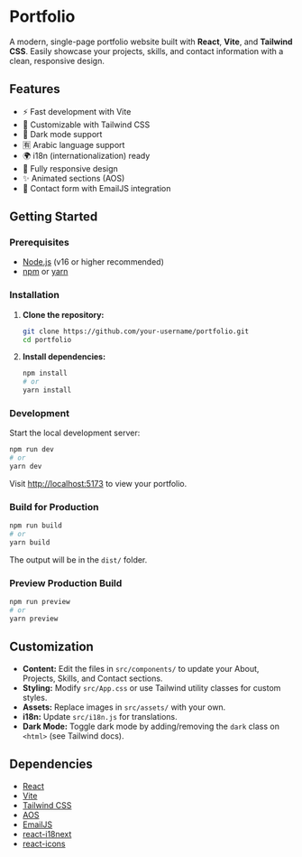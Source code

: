 # Portfolio

A modern, single-page portfolio website built with **React**, **Vite**, and **Tailwind CSS**. Easily showcase your projects, skills, and contact information with a clean, responsive design.

## Features

- ⚡️ Fast development with Vite
- 🎨 Customizable with Tailwind CSS
- 🌙 Dark mode support
- 🈶 Arabic language support
- 🌍 i18n (internationalization) ready
- 📱 Fully responsive design
- ✨ Animated sections (AOS)
- 📧 Contact form with EmailJS integration

## Getting Started

### Prerequisites

- [Node.js](https://nodejs.org/) (v16 or higher recommended)
- [npm](https://www.npmjs.com/) or [yarn](https://yarnpkg.com/)

### Installation

1. **Clone the repository:**
   ```bash
   git clone https://github.com/your-username/portfolio.git
   cd portfolio
   ```
2. **Install dependencies:**
   ```bash
   npm install
   # or
   yarn install
   ```

### Development

Start the local development server:

```bash
npm run dev
# or
yarn dev
```

Visit [http://localhost:5173](http://localhost:5173) to view your portfolio.

### Build for Production

```bash
npm run build
# or
yarn build
```

The output will be in the `dist/` folder.

### Preview Production Build

```bash
npm run preview
# or
yarn preview
```

## Customization

- **Content:** Edit the files in `src/components/` to update your About, Projects, Skills, and Contact sections.
- **Styling:** Modify `src/App.css` or use Tailwind utility classes for custom styles.
- **Assets:** Replace images in `src/assets/` with your own.
- **i18n:** Update `src/i18n.js` for translations.
- **Dark Mode:** Toggle dark mode by adding/removing the `dark` class on `<html>` (see Tailwind docs).

## Dependencies

- [React](https://react.dev/)
- [Vite](https://vitejs.dev/)
- [Tailwind CSS](https://tailwindcss.com/)
- [AOS](https://michalsnik.github.io/aos/)
- [EmailJS](https://www.emailjs.com/)
- [react-i18next](https://react.i18next.com/)
- [react-icons](https://react-icons.github.io/react-icons/)
